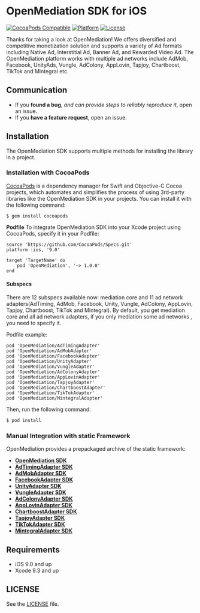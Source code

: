 # OpenMediation SDK for iOS
[![CocoaPods Compatible](http://img.shields.io/badge/pod-v1.0.0-blue.svg)](https://github.com/AdTiming/OpenMediation-iOS)
[![Platform](https://img.shields.io/badge/platform-iOS%209%2B-brightgreen.svg?style=flat)](https://github.com/AdTiming/OpenMediation-iOS)
[![License](https://img.shields.io/github/license/AdTiming/OpenMediation-iOS)](https://github.com/AdTiming/OpenMediation-iOS/blob/master/LICENSE)

Thanks for taking a look at OpenMediation! We offers diversified and competitive monetization solution and supports a variety of Ad formats including Native Ad, Interstitial Ad, Banner Ad, and Rewarded Video Ad. The OpenMediation platform works with multiple ad networks include AdMob, Facebook, UnityAds, Vungle, AdColony, AppLovin, Tapjoy, Chartboost, TikTok and Mintegral etc.

## Communication

- If you **found a bug**, _and can provide steps to reliably reproduce it_, open an issue.
- If you **have a feature request**, open an issue.

## Installation

The OpenMediation SDK supports multiple methods for installing the library in a project.

### Installation with CocoaPods

[CocoaPods](https://cocoapods.org/) is a dependency manager for Swift and Objective-C Cocoa projects, which automates and simplifies the process of using 3rd-party libraries like the OpenMediation SDK in your projects. You can install it with the following command:

```
$ gem install cocoapods
```

**Podfile**
To integrate OpenMediation SDK into your Xcode project using CocoaPods, specify it in your Podfile:

```
source 'https://github.com/CocoaPods/Specs.git'
platform :ios, '9.0'

target 'TargetName' do
    pod 'OpenMediation', '~> 1.0.0'
end
```

#### Subspecs

There are 12 subspecs available now: mediation core and 11 ad network adapters(AdTiming, AdMob, Facebook, Unity, Vungle, AdColony, AppLovin, Tapjoy, Chartboost, TikTok and Mintegral). By default, you get mediation core and all ad network adapters, if you only mediation some ad networks , you need to specify it. 

Podfile example:

```
pod 'OpenMediation/AdTimingAdapter'
pod 'OpenMediation/AdMobAdapter'
pod 'OpenMediation/FacebookAdapter'
pod 'OpenMediation/UnityAdapter'
pod 'OpenMediation/VungleAdapter'
pod 'OpenMediation/AdColonyAdapter'
pod 'OpenMediation/AppLovinAdapter'
pod 'OpenMediation/TapjoyAdapter'
pod 'OpenMediation/ChartboostAdapter'
pod 'OpenMediation/TikTokAdapter'
pod 'OpenMediation/MintegralAdapter'
```

Then, run the following command:

```bash
$ pod install
```
### Manual Integration with static Framework

OpenMediation provides a prepackaged archive of the static framework:

- **[OpenMediation SDK](https://github.com/AdTiming/OpenMediation-iOS/releases/download/1.0.1/OpenMediation-iOS-1.0.1.zip)**
- **[AdTimingAdapter SDK](https://github.com/AdTiming/OpenMediation-iOS/releases/download/1.0.1/OMAdTimingAdapter-iOS-1.0.1.zip)**
- **[AdMobAdapter SDK](https://github.com/AdTiming/OpenMediation-iOS/releases/download/1.0.0/OMAdMobAdapter-iOS-1.0.0.zip)**
- **[FacebookAdapter SDK](https://github.com/AdTiming/OpenMediation-iOS/releases/download/1.0.0/OMFacebookAdapter-iOS-1.0.0.zip)**
- **[UnityAdapter SDK](https://github.com/AdTiming/OpenMediation-iOS/releases/download/1.0.0/OMUnityAdapter-iOS-1.0.0.zip)**
- **[VungleAdapter SDK](https://github.com/AdTiming/OpenMediation-iOS/releases/download/1.0.0/OMVungleAdapter-iOS-1.0.0.zip)**
- **[AdColonyAdapter SDK](https://github.com/AdTiming/OpenMediation-iOS/releases/download/1.0.0/OMAdColonyAdapter-iOS-1.0.0.zip)**
- **[AppLovinAdapter SDK](https://github.com/AdTiming/OpenMediation-iOS/releases/download/1.0.0/OMAppLovinAdapter-iOS-1.0.0.zip)**
- **[ChartboostAdapter SDK](https://github.com/AdTiming/OpenMediation-iOS/releases/download/1.0.0/OMChartboostAdapter-iOS-1.0.0.zip)**
- **[TapjoyAdapter SDK](https://github.com/AdTiming/OpenMediation-iOS/releases/download/1.0.0/OMTapjoyAdapter-iOS-1.0.0.zip)**
- **[TikTokAdapter SDK](https://github.com/AdTiming/OpenMediation-iOS/releases/download/1.0.0/OMTikTokAdapter-iOS-1.0.0.zip)**
- **[MintegralAdapter SDK](https://github.com/AdTiming/OpenMediation-iOS/releases/download/1.0.0/OMMintegralAdapter-iOS-1.0.0.zip)**

## Requirements

- iOS 9.0 and up
- Xcode 9.3 and up

## LICENSE

See the [LICENSE](LICENSE) file.